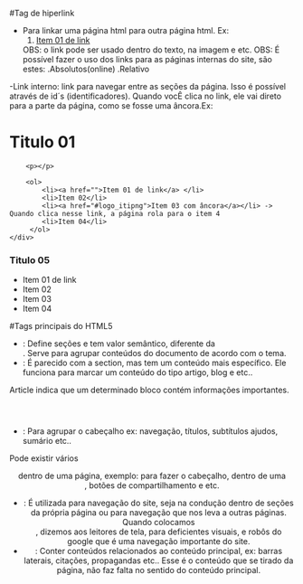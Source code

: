 #Tag de hiperlink
- Para linkar uma página html para outra página html. Ex: 
        <ol>
            <li><a href="URL">Item 01 de link</a> </li>
        </ol>
    OBS: o link pode ser usado dentro do texto, na imagem e etc.
    OBS: É possível fazer o uso dos links para as páginas internas do site, são estes: 
    .Absolutos(online)
    .Relativo

-Link interno: link para navegar entre as seções da página. Isso é possível através de id´s (identificadores). Quando vocÊ clica no link, ele vai direto para a parte da página, como se fosse uma âncora.Ex:
  <div>
        <h1 class="style">Titulo 01</h1>

        <p></p>

        <ol>
            <li><a href="">Item 01 de link</a> </li>
            <li>Item 02</li>
            <li><a href="#logo_itipng">Item 03 com âncora</a></li> -> Quando clica nesse link, a página rola para o item 4
            <li>Item 04</li>
         </ol>   
    </div>
 
 <h3 id="logo_iti.png">Titulo 05</h1>
 <ul>
                <li>Item 01 de link</a> </li>
                <li>Item 02</li>
                <li>Item 03</li>
                <li><a href="#logo_iti.png"></a>Item 04</li>
            </ul>

#Tags principais do HTML5

- <section></section>: Define seções e tem valor semântico, diferente da <div>. Serve para agrupar conteúdos do documento de acordo com o tema.

- <article></article>: É parecido com a section, mas tem um conteúdo mais específico. Ele funciona para marcar um conteúdo do tipo artigo, blog e etc.. 
Article indica que um determinado bloco contém informações importantes.

- <header></header>: Para agrupar o cabeçalho ex: navegação, títulos, subtítulos ajudos, sumário etc..
Pode existir vários <header> dentro de uma página, exemplo: para fazer o cabeçalho, dentro de uma <section>, botões de compartilhamento e etc.

- <nav></nav>: É utilizada para navegação do site, seja na condução dentro de seções da própria página ou para navegação que nos leva a outras páginas. Quando colocamos <nav>, dizemos aos leitores de tela, para deficientes visuais, e robôs do google que é uma navegação importante do site.

- <aside></aside>: Conter conteúdos relacionados ao conteúdo principal, ex: barras laterais, citações, propagandas etc.. Esse é o conteúdo que se tirado da página, não faz falta no sentido do conteúdo principal. 





